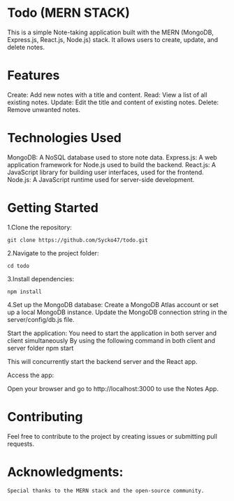 # Todo (MERN STACK)

This is a simple Note-taking application built with the MERN (MongoDB, Express.js, React.js, Node.js) stack. It allows users to create, update, and delete notes.

# Features
Create: Add new notes with a title and content.
Read: View a list of all existing notes.
Update: Edit the title and content of existing notes.
Delete: Remove unwanted notes.

# Technologies Used
MongoDB: A NoSQL database used to store note data.
Express.js: A web application framework for Node.js used to build the backend.
React.js: A JavaScript library for building user interfaces, used for the frontend.
Node.js: A JavaScript runtime used for server-side development.

# Getting Started

1.Clone the repository:

    git clone https://github.com/Sycko47/todo.git

2.Navigate to the project folder:

    cd todo

3.Install dependencies:

    npm install

4.Set up the MongoDB database:
    Create a MongoDB Atlas account or set up a local MongoDB instance.
    Update the MongoDB connection string in the server/config/db.js file.

Start the application:
  You need to start the application in both server and client simultaneously
  By using the following command in both client and server folder
    npm start

This will concurrently start the backend server and the React app.

Access the app:

Open your browser and go to http://localhost:3000 to use the Notes App.

# Contributing

Feel free to contribute to the project by creating issues or submitting pull requests.

# Acknowledgments:
    Special thanks to the MERN stack and the open-source community.
